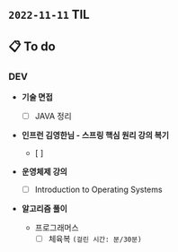 ## `2022-11-11` TIL

## 📋 To do

### DEV

+ **기술 면접**
  + [ ] JAVA 정리

+ **인프런 김영한님 - 스프링 핵심 원리 강의 복기**
  + [ ]

+ **운영체제 강의**
  + [ ] Introduction to Operating Systems
  
+ **알고리즘 풀이**
  + 프로그래머스
    + [ ] 체육복 `(걸린 시간: 분/30분)`